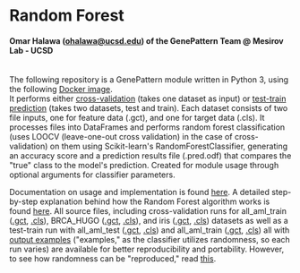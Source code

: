 # Random Forest
#### Omar Halawa (ohalawa@ucsd.edu) of the GenePattern Team @ Mesirov Lab - UCSD
\
The following repository is a GenePattern module written in Python 3, using the following [Docker image](https://hub.docker.com/layers/genepattern/randomforest/0.3/images/sha256-c8568e0bcc7740b95d19065a47cde1a40df8c436b8ca8eb69892f5c56b02e0d2?context=explore). 
\
It performs either <ins>cross-validation</ins> (takes one dataset as input) or <ins>test-train prediction</ins> (takes two datasets, test and train). Each dataset consists of two file inputs, one for feature data (.gct), and one for target data (.cls). It processes files into DataFrames and performs random forest classification (uses LOOCV (leave-one-out cross validation) in the case of cross-validation) on them using Scikit-learn's RandomForestClassifier, generating an accuracy score and a prediction results file (.pred.odf) that compares the "true" class to the model's prediction. Created for module usage through optional arguments for classifier parameters.

Documentation on usage and implementation is found [here](https://github.com/genepattern/RandomForestClassifier/blob/main/docs/tutorial.md).
A detailed step-by-step explanation behind how the Random Forest algorithm works is found [here](https://github.com/genepattern/RandomForestClassifier/blob/main/docs/randomforest.md).
All source files, including cross-validation runs for all_aml_train ([.gct](/data/all_aml_train.gct), [.cls](/data/all_aml_train.cls)), BRCA_HUGO ([.gct](/data/all_aml_train.gct), [.cls](/data/all_aml_train.cls)), and iris ([.gct](/data/iris.gct), [.cls](/data/iris.cls)) datasets as well as a test-train run with all_aml_test ([.gct](/data/all_aml_test.gct), [.cls](/data/all_aml_test.cls)) and all_aml_train ([.gct](/data/all_aml_train.gct), [.cls](/data/all_aml_train.cls)) all with [output examples](/data/example_output) ("examples," as the classifier utilizes randomness, so each run varies) are available for better reproducibility and portability. However, to see how randomness can be "reproduced," read [this](https://github.com/genepattern/RandomForestClassifier/blob/main/data/example_output/reproduc.md).
